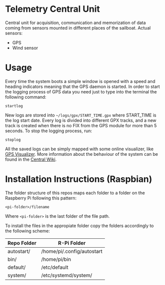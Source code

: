# Telemetry Central Unit
Central unit for acquisition, communication and memorization of data coming from sensors mounted in different places of the sailboat.
Actual sensors:
- GPS
- Wind sensor

# Usage
Every time the system boots a simple window is opened with a speed and heading indicators meaning that the GPS daemon is started.
In order to start the logging process of GPS data you need just to type into the terminal the following command:
```
startlog
```
New logs are stored into `~/logs/gpx/START_TIME.gpx` where START_TIME is the log start date. Every log is divided into different GPX tracks, and a new track is created when there is no FIX from the GPS module for more than 5 seconds.
To stop the logging process, run:
```
stoplog
```
All the saved logs can be simply mapped with some online visualizer, like [GPS Visualizer](https://www.gpsvisualizer.com).
More information about the behaviour of the system can be found in the [Central Wiki](https://github.com/metis-vela-unipd/telemetry-documentation/wiki).

# Installation Instructions (Raspbian)
The folder structure of this repos maps each folder to a folder on the Raspberry Pi following this pattern:
```
<pi-folder>/filename
```
Where `<pi-folder>` is the last folder of the file path.

To install the files in the appropiate folder copy the folders accordingly to the following scheme:

Repo Folder | R-Pi Folder
------------|------------
autostart/  | /home/pi/.config/autostart
bin/        | /home/pi/bin
default/    | /etc/default
system/     | /etc/systemd/system/
